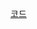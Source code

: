 [코드](https://docs.google.com/document/d/1Jicw04al6ec7rs7e58DHSt-ZJxhZMeZfZv1FO4rJFso/edit?usp=sharing)
